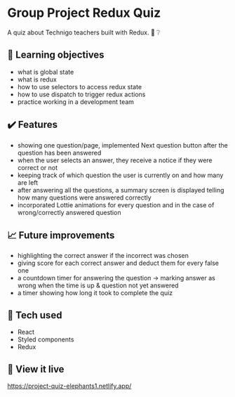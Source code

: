 # Group Project Redux Quiz

A quiz about Technigo teachers built with Redux. :thinking: :grey_question:

## :brain: Learning objectives
- what is global state
- what is redux
- how to use selectors to access redux state
- how to use dispatch to trigger redux actions
- practice working in a development team

## :heavy_check_mark: Features
- showing one question/page, implemented Next question button after the question has been answered
- when the user selects an answer, they receive a notice if they were correct or not
- keeping track of which question the user is currently on and how many are left
- after answering all the questions, a summary screen is displayed telling how many questions were answered correctly
- incorporated Lottie animations for every question and in the case of wrong/correctly answered question

## :chart_with_upwards_trend: Future improvements
- highlighting the correct answer if the incorrect was chosen
- giving score for each correct answer and deduct them for every false one
- a countdown timer for answering the question -> marking answer as wrong when the time is up & question not yet answered
- a timer showing how long it took to complete the quiz

## :robot: Tech used
- React
- Styled components
- Redux

## :eyes: View it live
https://project-quiz-elephants1.netlify.app/ 